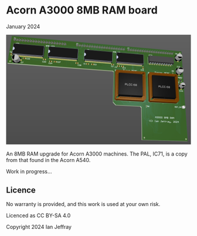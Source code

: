 # Acorn A3000 8MB RAM board

January 2024


![3D View](Generated/A3000_8MB_3D_View.PNG)

An 8MB RAM upgrade for Acorn A3000 machines.  The PAL, IC71, is a copy from that found in the Acorn A540.

Work in progress...


## Licence

No warranty is provided, and this work is used at your own risk.  

Licenced as CC BY-SA 4.0

Copyright 2024 Ian Jeffray

